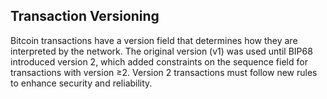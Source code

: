 ## Transaction Versioning
Bitcoin transactions have a version field that determines how they are interpreted by the network. The original version (v1) was used until BIP68 introduced version 2, which added constraints on the sequence field for transactions with version ≥2. Version 2 transactions must follow new rules to enhance security and reliability.
